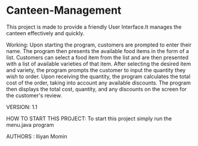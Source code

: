 # Canteen-Management

This project is made to provide a friendly User Interface.It manages the canteen effectively and quickly.

Working:
Upon starting the program, customers are prompted to enter their name. The program then presents the available food items in the form of a list. Customers can select a food item from the list and are then presented with a list of available varieties of that item. After selecting the desired item and variety, the program prompts the customer to input the quantity they wish to order. Upon receiving the quantity, the program calculates the total cost of the order, taking into account any available discounts. The program then displays the total cost, quantity, and any discounts on the screen for the customer's review.

VERSION: 1.1

HOW TO START THIS PROJECT:
To start this project simply run the menu.java program

AUTHORS : Iliyan Momin
